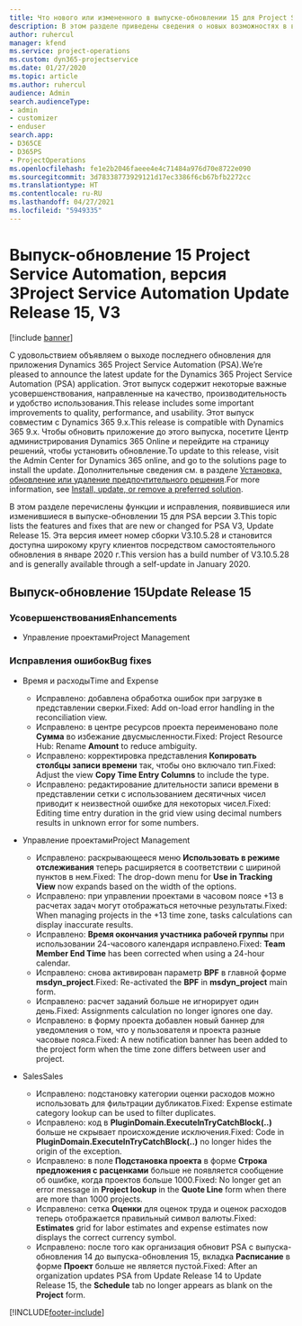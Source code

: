 ```yaml
---
title: Что нового или измененного в выпуске-обновлении 15 для Project Service Automation версии 3
description: В этом разделе приведены сведения о новых возможностях в выпуске-обновлении 15 для Project Service Automation версии 3.
author: ruhercul
manager: kfend
ms.service: project-operations
ms.custom: dyn365-projectservice
ms.date: 01/27/2020
ms.topic: article
ms.author: ruhercul
audience: Admin
search.audienceType:
- admin
- customizer
- enduser
search.app:
- D365CE
- D365PS
- ProjectOperations
ms.openlocfilehash: fe1e2b2046faeee4e4c71484a976d70e8722e090
ms.sourcegitcommit: 3d78338773929121d17ec3386f6cb67bfb2272cc
ms.translationtype: HT
ms.contentlocale: ru-RU
ms.lasthandoff: 04/27/2021
ms.locfileid: "5949335"
---
```

# <a name="project-service-automation-update-release-15-v3"></a><span data-ttu-id="e09f0-103">Выпуск-обновление 15 Project Service Automation, версия 3</span><span class="sxs-lookup"><span data-stu-id="e09f0-103">Project Service Automation Update Release 15, V3</span></span>

[!include [banner](../includes/psa-now-project-operations.md)]

<span data-ttu-id="e09f0-104">С удовольствием объявляем о выходе последнего обновления для приложения Dynamics 365 Project Service Automation (PSA).</span><span class="sxs-lookup"><span data-stu-id="e09f0-104">We’re pleased to announce the latest update for the Dynamics 365 Project Service Automation (PSA) application.</span></span> <span data-ttu-id="e09f0-105">Этот выпуск содержит некоторые важные усовершенствования, направленные на качество, производительность и удобство использования.</span><span class="sxs-lookup"><span data-stu-id="e09f0-105">This release includes some important improvements to quality, performance, and usability.</span></span> <span data-ttu-id="e09f0-106">Этот выпуск совместим с Dynamics 365 9.x.</span><span class="sxs-lookup"><span data-stu-id="e09f0-106">This release is compatible with Dynamics 365 9.x.</span></span> <span data-ttu-id="e09f0-107">Чтобы обновить приложение до этого выпуска, посетите Центр администрирования Dynamics 365 Online и перейдите на страницу решений, чтобы установить обновление.</span><span class="sxs-lookup"><span data-stu-id="e09f0-107">To update to this release, visit the Admin Center for Dynamics 365 online, and go to the solutions page to install the update.</span></span> <span data-ttu-id="e09f0-108">Дополнительные сведения см. в разделе [Установка, обновление или удаление предпочтительного решения](/power-platform/admin/install-remove-preferred-solution).</span><span class="sxs-lookup"><span data-stu-id="e09f0-108">For more information, see [Install, update, or remove a preferred solution](/power-platform/admin/install-remove-preferred-solution).</span></span>

<span data-ttu-id="e09f0-109">В этом разделе перечислены функции и исправления, появившиеся или изменившиеся в выпуске-обновлении 15 для PSA версии 3.</span><span class="sxs-lookup"><span data-stu-id="e09f0-109">This topic lists the features and fixes that are new or changed for PSA V3, Update Release 15.</span></span> <span data-ttu-id="e09f0-110">Эта версия имеет номер сборки V3.10.5.28 и становится доступна широкому кругу клиентов посредством самостоятельного обновления в январе 2020 г.</span><span class="sxs-lookup"><span data-stu-id="e09f0-110">This version has a build number of V3.10.5.28 and is generally available through a self-update in January 2020.</span></span>

## <a name="update-release-15"></a><span data-ttu-id="e09f0-111">Выпуск-обновление 15</span><span class="sxs-lookup"><span data-stu-id="e09f0-111">Update Release 15</span></span> 

### <a name="enhancements"></a><span data-ttu-id="e09f0-112">Усовершенствования</span><span class="sxs-lookup"><span data-stu-id="e09f0-112">Enhancements</span></span>

- <span data-ttu-id="e09f0-113">Управление проектами</span><span class="sxs-lookup"><span data-stu-id="e09f0-113">Project Management</span></span>

### <a name="bug-fixes"></a><span data-ttu-id="e09f0-114">Исправления ошибок</span><span class="sxs-lookup"><span data-stu-id="e09f0-114">Bug fixes</span></span>

- <span data-ttu-id="e09f0-115">Время и расходы</span><span class="sxs-lookup"><span data-stu-id="e09f0-115">Time and Expense</span></span>

  - <span data-ttu-id="e09f0-116">Исправлено: добавлена обработка ошибок при загрузке в представлении сверки.</span><span class="sxs-lookup"><span data-stu-id="e09f0-116">Fixed: Add on-load error handling in the reconciliation view.</span></span>
  - <span data-ttu-id="e09f0-117">Исправлено: в центре ресурсов проекта переименовано поле **Сумма** во избежание двусмысленности.</span><span class="sxs-lookup"><span data-stu-id="e09f0-117">Fixed: Project Resource Hub: Rename **Amount** to reduce ambiguity.</span></span>
  - <span data-ttu-id="e09f0-118">Исправлено: корректировка представления **Копировать столбцы записи времени** так, чтобы оно включало тип.</span><span class="sxs-lookup"><span data-stu-id="e09f0-118">Fixed: Adjust the view **Copy Time Entry Columns** to include the type.</span></span>
  - <span data-ttu-id="e09f0-119">Исправлено: редактирование длительности записи времени в представлении сетки с использованием десятичных чисел приводит к неизвестной ошибке для некоторых чисел.</span><span class="sxs-lookup"><span data-stu-id="e09f0-119">Fixed: Editing time entry duration in the grid view using decimal numbers results in unknown error for some numbers.</span></span>

- <span data-ttu-id="e09f0-120">Управление проектами</span><span class="sxs-lookup"><span data-stu-id="e09f0-120">Project Management</span></span>

  - <span data-ttu-id="e09f0-121">Исправлено: раскрывающееся меню **Использовать в режиме отслеживания** теперь расширяется в соответствии с шириной пунктов в нем.</span><span class="sxs-lookup"><span data-stu-id="e09f0-121">Fixed: The drop-down menu for **Use in Tracking View** now expands based on the width of the options.</span></span>
  - <span data-ttu-id="e09f0-122">Исправлено: при управлении проектами в часовом поясе +13 в расчетах задач могут отображаться неточные результаты.</span><span class="sxs-lookup"><span data-stu-id="e09f0-122">Fixed: When managing projects in the +13 time zone, tasks calculations can display inaccurate results.</span></span>
  - <span data-ttu-id="e09f0-123">Исправлено: **Время окончания участника рабочей группы** при использовании 24-часового календаря исправлено.</span><span class="sxs-lookup"><span data-stu-id="e09f0-123">Fixed: **Team Member End Time** has been corrected when using a 24-hour calendar.</span></span>
  - <span data-ttu-id="e09f0-124">Исправлено: снова активирован параметр **BPF** в главной форме **msdyn_project**.</span><span class="sxs-lookup"><span data-stu-id="e09f0-124">Fixed: Re-activated the **BPF** in **msdyn_project** main form.</span></span>
  - <span data-ttu-id="e09f0-125">Исправлено: расчет заданий больше не игнорирует один день.</span><span class="sxs-lookup"><span data-stu-id="e09f0-125">Fixed: Assignments calculation no longer ignores one day.</span></span>
  - <span data-ttu-id="e09f0-126">Исправлено: в форму проекта добавлен новый баннер для уведомления о том, что у пользователя и проекта разные часовые пояса.</span><span class="sxs-lookup"><span data-stu-id="e09f0-126">Fixed: A new notification banner has been added to the project form when the time zone differs between user and project.</span></span>

- <span data-ttu-id="e09f0-127">Sales</span><span class="sxs-lookup"><span data-stu-id="e09f0-127">Sales</span></span>

  - <span data-ttu-id="e09f0-128">Исправлено: подстановку категории оценки расходов можно использовать для фильтрации дубликатов.</span><span class="sxs-lookup"><span data-stu-id="e09f0-128">Fixed: Expense estimate category lookup can be used to filter duplicates.</span></span>
  - <span data-ttu-id="e09f0-129">Исправлено: код в **PluginDomain.ExecuteInTryCatchBlock(..)** больше не скрывает происхождение исключения.</span><span class="sxs-lookup"><span data-stu-id="e09f0-129">Fixed: Code in **PluginDomain.ExecuteInTryCatchBlock(..)** no longer hides the origin of the exception.</span></span>
  - <span data-ttu-id="e09f0-130">Исправлено: в поле **Подстановка проекта** в форме **Строка предложения с расценками** больше не появляется сообщение об ошибке, когда проектов больше 1000.</span><span class="sxs-lookup"><span data-stu-id="e09f0-130">Fixed: No longer get an error message in **Project lookup** in the **Quote Line** form when there are more than 1000 projects.</span></span>
  - <span data-ttu-id="e09f0-131">Исправлено: сетка **Оценки** для оценок труда и оценок расходов теперь отображается правильный символ валюты.</span><span class="sxs-lookup"><span data-stu-id="e09f0-131">Fixed: **Estimates** grid for labor estimates and expense estimates now displays the correct currency symbol.</span></span>
  - <span data-ttu-id="e09f0-132">Исправлено: после того как организация обновит PSA с выпуска-обновления 14 до выпуска-обновления 15, вкладка **Расписание** в форме **Проект** больше не является пустой.</span><span class="sxs-lookup"><span data-stu-id="e09f0-132">Fixed: After an organization updates PSA from Update Release 14 to Update Release 15, the **Schedule** tab no longer appears as blank on the **Project** form.</span></span>


[!INCLUDE[footer-include](../includes/footer-banner.md)]